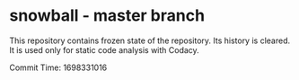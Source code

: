 # snowball - master branch

This repository contains frozen state of the repository.
Its history is cleared. It is used only for static code
analysis with Codacy.

Commit Time: 1698331016